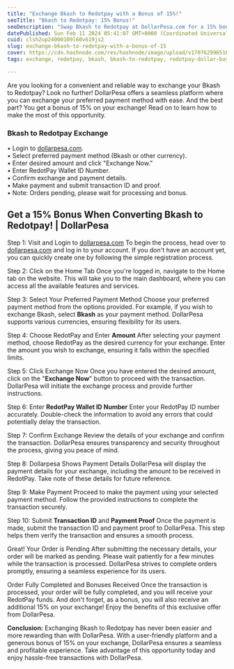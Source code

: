 ```yaml
---
title: "Exchange Bkash to Redotpay with a Bonus of 15%!"
seoTitle: "Bkash to Redotpay: 15% Bonus!"
seoDescription: "Swap Bkash to Redotpay at DollarPesa.com for a 15% bonus! Enjoy a secure, seamless currency conversion platform"
datePublished: Sun Feb 11 2024 05:41:07 GMT+0000 (Coordinated Universal Time)
cuid: clsh2up24000109l60v619js2
slug: exchange-bkash-to-redotpay-with-a-bonus-of-15
cover: https://cdn.hashnode.com/res/hashnode/image/upload/v1707629965164/ea5e2093-2e80-41a9-94fd-eda417c9630d.jpeg
tags: exchange, redotpay, bkash, bkash-to-redotpay, redotpay-dollar-buy-bangladesh

---
```


Are you looking for a convenient and reliable way to exchange your Bkash to Redotpay? Look no further! DollarPesa offers a seamless platform where you can exchange your preferred payment method with ease. And the best part? You get a bonus of 15% on your exchange! Read on to learn how to make the most of this opportunity.

### Bkash to Redotpay Exchange

  
• Login to [dollarpesa.com](http://dollarpesa.com).  
• Select preferred payment method (Bkash or other currency).  
• Enter desired amount and click "Exchange Now."  
• Enter RedotPay Wallet ID Number.  
• Confirm exchange and payment details.  
• Make payment and submit transaction ID and proof.  
• Note: Orders pending, please wait for processing and bonus.

## Get a 15% Bonus When Converting Bkash to Redotpay! | DollarPesa

Step 1: Visit and Login to [dollarpesa.com](http://dollarpesa.com) To begin the process, head over to [dollarpesa.com](http://dollarpesa.com) and log in to your account. If you don't have an account yet, you can quickly create one by following the simple registration process.

Step 2: Click on the Home Tab Once you're logged in, navigate to the Home tab on the website. This will take you to the main dashboard, where you can access all the available features and services.

Step 3: Select Your Preferred Payment Method Choose your preferred payment method from the options provided. For example, if you wish to exchange Bkash, select **Bkash** as your payment method. DollarPesa supports various currencies, ensuring flexibility for its users.

Step 4: Choose RedotPay and Enter **Amount** After selecting your payment method, choose RedotPay as the desired currency for your exchange. Enter the amount you wish to exchange, ensuring it falls within the specified limits.

Step 5: Click Exchange Now Once you have entered the desired amount, click on the "**Exchange Now**" button to proceed with the transaction. DollarPesa will initiate the exchange process and provide further instructions.

Step 6: Enter **RedotPay Wallet ID Number** Enter your RedotPay ID number accurately. Double-check the information to avoid any errors that could potentially delay the transaction.

Step 7: Confirm Exchange Review the details of your exchange and confirm the transaction. DollarPesa ensures transparency and security throughout the process, giving you peace of mind.

Step 8: Dollarpesa Shows Payment Details DollarPesa will display the payment details for your exchange, including the amount to be received in RedotPay. Take note of these details for future reference.

Step 9: Make Payment Proceed to make the payment using your selected payment method. Follow the provided instructions to complete the transaction securely.

Step 10: Submit **Transaction ID** and **Payment Proof** Once the payment is made, submit the transaction ID and payment proof to DollarPesa. This step helps them verify the transaction and ensures a smooth process.

Great! Your Order is Pending After submitting the necessary details, your order will be marked as pending. Please wait patiently for a few minutes while the transaction is processed. DollarPesa strives to complete orders promptly, ensuring a seamless experience for its users.

Order Fully Completed and Bonuses Received Once the transaction is processed, your order will be fully completed, and you will receive your RedotPay funds. And don't forget, as a bonus, you will also receive an additional 15% on your exchange! Enjoy the benefits of this exclusive offer from DollarPesa.

**Conclusion:** Exchanging Bkash to Redotpay has never been easier and more rewarding than with DollarPesa. With a user-friendly platform and a generous bonus of 15% on your exchange, DollarPesa ensures a seamless and profitable experience. Take advantage of this opportunity today and enjoy hassle-free transactions with DollarPesa.